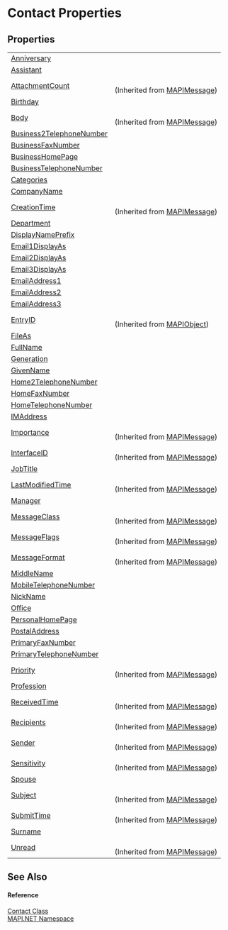 # Contact Properties




## Properties
<table>
<tr>
<td><a href="0494f15d-42fb-eb14-fc9d-2489b46f2ed9.md">Anniversary</a></td>
<td> </td></tr>
<tr>
<td><a href="b9fdc663-c0e6-57c1-c048-991b0b623b4e.md">Assistant</a></td>
<td> </td></tr>
<tr>
<td><a href="25ec012c-4c1e-4c1f-2256-26d875c79967.md">AttachmentCount</a></td>
<td><br />(Inherited from <a href="29b8d96c-1ec2-828d-35a5-fae12d8802c8.md">MAPIMessage</a>)</td></tr>
<tr>
<td><a href="0e13012f-fe13-a517-4c00-07528f3e86f7.md">Birthday</a></td>
<td> </td></tr>
<tr>
<td><a href="0022a6e1-096c-4a46-d1d1-ff91affa7ec1.md">Body</a></td>
<td><br />(Inherited from <a href="29b8d96c-1ec2-828d-35a5-fae12d8802c8.md">MAPIMessage</a>)</td></tr>
<tr>
<td><a href="cde2db14-b9be-8e7d-15da-1ac1108cdf75.md">Business2TelephoneNumber</a></td>
<td> </td></tr>
<tr>
<td><a href="c988a22c-3f17-d4b7-dfe0-3d8da4b10bf5.md">BusinessFaxNumber</a></td>
<td> </td></tr>
<tr>
<td><a href="cc841d3e-437d-dd15-1ef7-37ffe40f8365.md">BusinessHomePage</a></td>
<td> </td></tr>
<tr>
<td><a href="9a386e7f-abef-8764-b1cf-769d0302a9fc.md">BusinessTelephoneNumber</a></td>
<td> </td></tr>
<tr>
<td><a href="d9adee6c-708e-8f9b-81a4-574632e18b16.md">Categories</a></td>
<td> </td></tr>
<tr>
<td><a href="1689cf40-b20f-ade7-62f7-6b04c8e7939d.md">CompanyName</a></td>
<td> </td></tr>
<tr>
<td><a href="0730e107-0d3a-e3af-764a-7e88119d6b9a.md">CreationTime</a></td>
<td><br />(Inherited from <a href="29b8d96c-1ec2-828d-35a5-fae12d8802c8.md">MAPIMessage</a>)</td></tr>
<tr>
<td><a href="1fa287a4-9d34-ecd7-9f4d-6415a5d408c0.md">Department</a></td>
<td> </td></tr>
<tr>
<td><a href="f2b898e5-b822-90c9-1599-408493c806ff.md">DisplayNamePrefix</a></td>
<td> </td></tr>
<tr>
<td><a href="3484206f-ff8d-4e2f-44ac-7e9e5afe205b.md">Email1DisplayAs</a></td>
<td> </td></tr>
<tr>
<td><a href="85d1b098-6958-6789-4ce6-3d79e8a485cd.md">Email2DisplayAs</a></td>
<td> </td></tr>
<tr>
<td><a href="98f6e5de-028f-998b-4603-4e7b9946c76d.md">Email3DisplayAs</a></td>
<td> </td></tr>
<tr>
<td><a href="4c7e11c4-4805-6a02-5ab6-ce9154c900db.md">EmailAddress1</a></td>
<td> </td></tr>
<tr>
<td><a href="9a49cbff-bc15-9580-2431-2f0b64e4208b.md">EmailAddress2</a></td>
<td> </td></tr>
<tr>
<td><a href="3ca74fe3-0ae6-999d-ec09-5f425644642a.md">EmailAddress3</a></td>
<td> </td></tr>
<tr>
<td><a href="361b1fae-bad7-de5a-f54e-55df88c08a15.md">EntryID</a></td>
<td><br />(Inherited from <a href="6aa245b8-3fdd-0cd0-a3f7-bdccb4596d2c.md">MAPIObject</a>)</td></tr>
<tr>
<td><a href="34b8cbe9-cf6b-591a-d983-ed2adb962665.md">FileAs</a></td>
<td> </td></tr>
<tr>
<td><a href="dadfc314-7c2f-371c-72bc-312dc5dfafcc.md">FullName</a></td>
<td> </td></tr>
<tr>
<td><a href="c04200c8-faf2-c349-4fd6-860582b1086b.md">Generation</a></td>
<td> </td></tr>
<tr>
<td><a href="40b113c3-6003-a877-4636-8106ffe92727.md">GivenName</a></td>
<td> </td></tr>
<tr>
<td><a href="f26b451e-73b9-d683-7ef1-2fac2ad1c83b.md">Home2TelephoneNumber</a></td>
<td> </td></tr>
<tr>
<td><a href="86436d3a-6210-7392-a274-a50346a49337.md">HomeFaxNumber</a></td>
<td> </td></tr>
<tr>
<td><a href="7a785bbf-10dc-3260-cf98-d75b4fd8ab07.md">HomeTelephoneNumber</a></td>
<td> </td></tr>
<tr>
<td><a href="51555cdd-90d5-d1d0-ff78-f8c7169faf8b.md">IMAddress</a></td>
<td> </td></tr>
<tr>
<td><a href="2981b9f7-f039-3588-8cd9-3aa2fe2342d3.md">Importance</a></td>
<td><br />(Inherited from <a href="29b8d96c-1ec2-828d-35a5-fae12d8802c8.md">MAPIMessage</a>)</td></tr>
<tr>
<td><a href="a1a5ceb5-075d-0f5b-2d81-311552135fc5.md">InterfaceID</a></td>
<td><br />(Inherited from <a href="29b8d96c-1ec2-828d-35a5-fae12d8802c8.md">MAPIMessage</a>)</td></tr>
<tr>
<td><a href="034ccff0-081d-2bd9-8963-b030f91122c5.md">JobTitle</a></td>
<td> </td></tr>
<tr>
<td><a href="2e085e43-505f-a257-4b14-e04bf2b548ed.md">LastModifiedTime</a></td>
<td><br />(Inherited from <a href="29b8d96c-1ec2-828d-35a5-fae12d8802c8.md">MAPIMessage</a>)</td></tr>
<tr>
<td><a href="73f94597-9ef4-34a4-0121-adf78f9f747e.md">Manager</a></td>
<td> </td></tr>
<tr>
<td><a href="11438f19-4cb6-f706-689a-78554130eed0.md">MessageClass</a></td>
<td><br />(Inherited from <a href="29b8d96c-1ec2-828d-35a5-fae12d8802c8.md">MAPIMessage</a>)</td></tr>
<tr>
<td><a href="d011cd55-0dd1-6408-8756-eb5fa4b96244.md">MessageFlags</a></td>
<td><br />(Inherited from <a href="29b8d96c-1ec2-828d-35a5-fae12d8802c8.md">MAPIMessage</a>)</td></tr>
<tr>
<td><a href="bc6e4b68-2def-97e0-0e9e-7ad5a78287a7.md">MessageFormat</a></td>
<td><br />(Inherited from <a href="29b8d96c-1ec2-828d-35a5-fae12d8802c8.md">MAPIMessage</a>)</td></tr>
<tr>
<td><a href="5aca7c9b-286f-b2d8-fa95-b45f89bddf74.md">MiddleName</a></td>
<td> </td></tr>
<tr>
<td><a href="5929a995-b91a-b92f-9808-62092aee0744.md">MobileTelephoneNumber</a></td>
<td> </td></tr>
<tr>
<td><a href="1ab401ad-ca5f-188f-cf9e-1365d83e0739.md">NickName</a></td>
<td> </td></tr>
<tr>
<td><a href="97c7de90-216a-63e1-2513-52173154f4ad.md">Office</a></td>
<td> </td></tr>
<tr>
<td><a href="6bd92255-d2d2-2c64-12e1-ea636e64215f.md">PersonalHomePage</a></td>
<td> </td></tr>
<tr>
<td><a href="af6872de-c1ed-429d-2e18-04d3ab2506c9.md">PostalAddress</a></td>
<td> </td></tr>
<tr>
<td><a href="25a8d255-3a5b-012c-f4f3-022046e0f348.md">PrimaryFaxNumber</a></td>
<td> </td></tr>
<tr>
<td><a href="2c539f60-934a-de33-c7cd-a68b19820af7.md">PrimaryTelephoneNumber</a></td>
<td> </td></tr>
<tr>
<td><a href="676cafdf-ba91-16e0-cb04-2b68b88cab96.md">Priority</a></td>
<td><br />(Inherited from <a href="29b8d96c-1ec2-828d-35a5-fae12d8802c8.md">MAPIMessage</a>)</td></tr>
<tr>
<td><a href="d43bcd07-ad9c-a2bd-df95-4c5dae31eaa5.md">Profession</a></td>
<td> </td></tr>
<tr>
<td><a href="b1f5840d-e13e-549b-e3ba-ef4cc53a044d.md">ReceivedTime</a></td>
<td><br />(Inherited from <a href="29b8d96c-1ec2-828d-35a5-fae12d8802c8.md">MAPIMessage</a>)</td></tr>
<tr>
<td><a href="95293fce-132b-6db6-ae31-c25fb8826c64.md">Recipients</a></td>
<td><br />(Inherited from <a href="29b8d96c-1ec2-828d-35a5-fae12d8802c8.md">MAPIMessage</a>)</td></tr>
<tr>
<td><a href="b7fb0871-5d99-11c2-9011-03a9b6bad0d7.md">Sender</a></td>
<td><br />(Inherited from <a href="29b8d96c-1ec2-828d-35a5-fae12d8802c8.md">MAPIMessage</a>)</td></tr>
<tr>
<td><a href="1cc3fad4-b99c-fb3a-3dac-aeb6de7a7b76.md">Sensitivity</a></td>
<td><br />(Inherited from <a href="29b8d96c-1ec2-828d-35a5-fae12d8802c8.md">MAPIMessage</a>)</td></tr>
<tr>
<td><a href="a9954114-38db-a9c2-695a-4c8c017e0794.md">Spouse</a></td>
<td> </td></tr>
<tr>
<td><a href="5557da39-3192-8151-7511-99a1a9351da3.md">Subject</a></td>
<td><br />(Inherited from <a href="29b8d96c-1ec2-828d-35a5-fae12d8802c8.md">MAPIMessage</a>)</td></tr>
<tr>
<td><a href="f01c8fd4-c644-2533-0eaf-d4d7f21fcb93.md">SubmitTime</a></td>
<td><br />(Inherited from <a href="29b8d96c-1ec2-828d-35a5-fae12d8802c8.md">MAPIMessage</a>)</td></tr>
<tr>
<td><a href="d569a8f1-00d4-90ab-9ecc-5671eb367b97.md">Surname</a></td>
<td> </td></tr>
<tr>
<td><a href="c293ce33-90e1-7e31-3fb3-fcc5f96fce1a.md">Unread</a></td>
<td><br />(Inherited from <a href="29b8d96c-1ec2-828d-35a5-fae12d8802c8.md">MAPIMessage</a>)</td></tr>
</table>

## See Also


#### Reference
<a href="15d9a756-dc0b-8a38-6c7c-2733a049e18c.md">Contact Class</a>  
<a href="5bef4637-66f8-16d4-e5f4-4d0da57a1538.md">MAPI.NET Namespace</a>  
